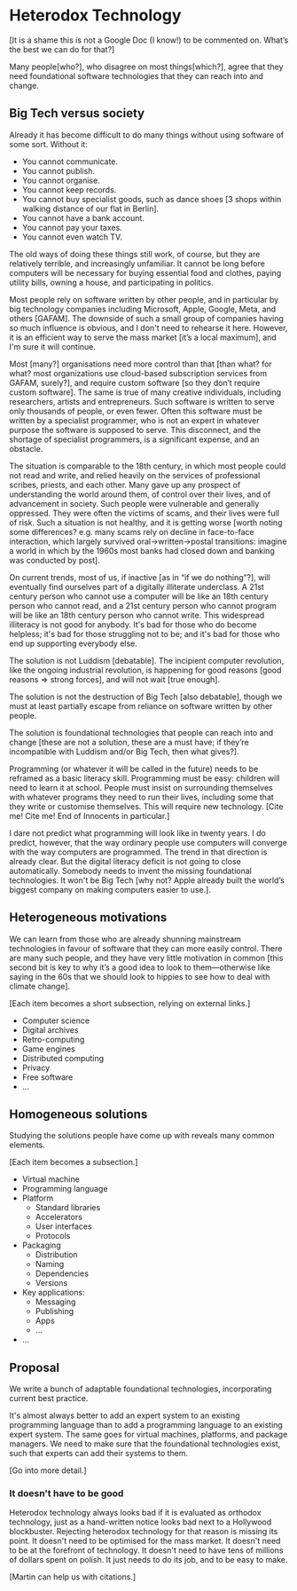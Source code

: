 # Heterodox Technology

[It is a shame this is not a Google Doc (I know!) to be commented on. What’s the best we can do for that?]

Many people[who?], who disagree on most things[which?], agree that they need foundational
software technologies that they can reach into and change.


## Big Tech versus society

Already it has become difficult to do many things without using software of
some sort. Without it:

- You cannot communicate.
- You cannot publish.
- You cannot organise.
- You cannot keep records.
- You cannot buy specialist goods, such as dance shoes [3 shops within walking distance of our flat in Berlin].
- You cannot have a bank account.
- You cannot pay your taxes.
- You cannot even watch TV.

The old ways of doing these things still work, of course, but they are
relatively terrible, and increasingly unfamiliar. It cannot be long before
computers will be necessary for buying essential food and clothes, paying
utility bills, owning a house, and participating in politics.

Most people rely on software written by other people, and in particular by big
technology companies including Microsoft, Apple, Google, Meta, and others [GAFAM]. The
downside of such a small group of companies having so much influence is
obvious, and I don't need to rehearse it here. However, it is an efficient way
to serve the mass market [it’s a local maximum], and I'm sure it will continue.

Most [many?] organisations need more control than that [than what? for what? most organizations use cloud-based subscription services from GAFAM, surely?], and require custom software [so they don’t require custom software].
The same is true of many creative individuals, including researchers, artists
and entrepreneurs. Such software is written to serve only thousands of people,
or even fewer. Often this software must be written by a specialist programmer,
who is not an expert in whatever purpose the software is supposed to serve.
This disconnect, and the shortage of specialist programmers, is a significant
expense, and an obstacle.

The situation is comparable to the 18th century, in which most people could
not read and write, and relied heavily on the services of professional
scribes, priests, and each other. Many gave up any prospect of understanding
the world around them, of control over their lives, and of advancement in
society. Such people were vulnerable and generally oppressed. They were often
the victims of scams, and their lives were full of risk. Such a situation is
not healthy, and it is getting worse [worth noting some differences? e.g. many scams rely on decline in face-to-face interaction, which largely survived oral→written→postal transitions: imagine a world in which by the 1960s most banks had closed down and banking was conducted by post].

On current trends, most of us, if inactive [as in “if we do nothing”?], will eventually find ourselves
part of a digitally illiterate underclass. A 21st century person who cannot
use a computer will be like an 18th century person who cannot read, and a 21st
century person who cannot program will be like an 18th century person who
cannot write. This widespread illiteracy is not good for anybody. It's bad for
those who do become helpless; it's bad for those struggling not to be; and
it's bad for those who end up supporting everybody else.

The solution is not Luddism [debatable]. The incipient computer revolution, like the
ongoing industrial revolution, is happening for good reasons [good reasons ⇒ strong forces], and will not
wait [true enough].

The solution is not the destruction of Big Tech [also debatable], though we must at least
partially escape from reliance on software written by other people.

The solution is foundational technologies that people can reach into and
change [these are not a solution, these are a must have; if they’re incompatible with Luddism and/or Big Tech, then what gives?].

Programming (or whatever it will be called in the future) needs to be reframed
as a basic literacy skill. Programming must be easy: children will need to
learn it at school. People must insist on surrounding themselves with whatever
programs they need to run their lives, including some that they write or
customise themselves. This will require new technology. [Cite me! Cite me! End of Innocents in particular.]

I dare not predict what programming will look like in twenty years. I do
predict, however, that the way ordinary people use computers will converge
with the way computers are programmed. The trend in that direction is already
clear. But the digital literacy deficit is not going to close automatically.
Somebody needs to invent the missing foundational technologies. It won't be
Big Tech [why not? Apple already built the world’s biggest company on making computers easier to use.].


## Heterogeneous motivations

We can learn from those who are already shunning mainstream technologies in
favour of software that they can more easily control. There are many such
people, and they have very little motivation in common [this second bit is key to why it’s a good idea to look to them—otherwise like saying in the 60s that we should look to hippies to see how to deal with climate change].

[Each item becomes a short subsection, relying on external links.]

- Computer science
- Digital archives
- Retro-computing
- Game engines
- Distributed computing
- Privacy
- Free software
- ...


## Homogeneous solutions

Studying the solutions people have come up with reveals many common elements.

[Each item becomes a subsection.]

- Virtual machine
- Programming language
- Platform
  - Standard libraries
  - Accelerators
  - User interfaces
  - Protocols
- Packaging
  - Distribution
  - Naming
  - Dependencies
  - Versions
- Key applications:
  - Messaging
  - Publishing
  - Apps
  - ...
- ...


## Proposal

We write a bunch of adaptable foundational technologies, incorporating current
best practice.

It's almost always better to add an expert system to an existing programming
language than to add a programming language to an existing expert system. The
same goes for virtual machines, platforms, and package managers. We need to
make sure that the foundational technologies exist, such that experts can add
their systems to them.

[Go into more detail.]

### It doesn't have to be good

Heterodox technology always looks bad if it is evaluated as orthodox
technology, just as a hand-written notice looks bad next to a Hollywood
blockbuster. Rejecting heterodox technology for that reason is missing its
point. It doesn't need to be optimised for the mass market. It doesn't need to
be at the forefront of technology. It doesn't need to have tens of millions of
dollars spent on polish. It just needs to do its job, and to be easy to make.

[Martin can help us with citations.]